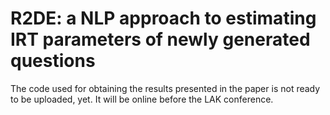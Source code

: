 # R2DE: a NLP approach to estimating IRT parameters of newly generated questions

The code used for obtaining the results presented in the paper is not ready to be uploaded, yet. It will be online before the LAK conference.
